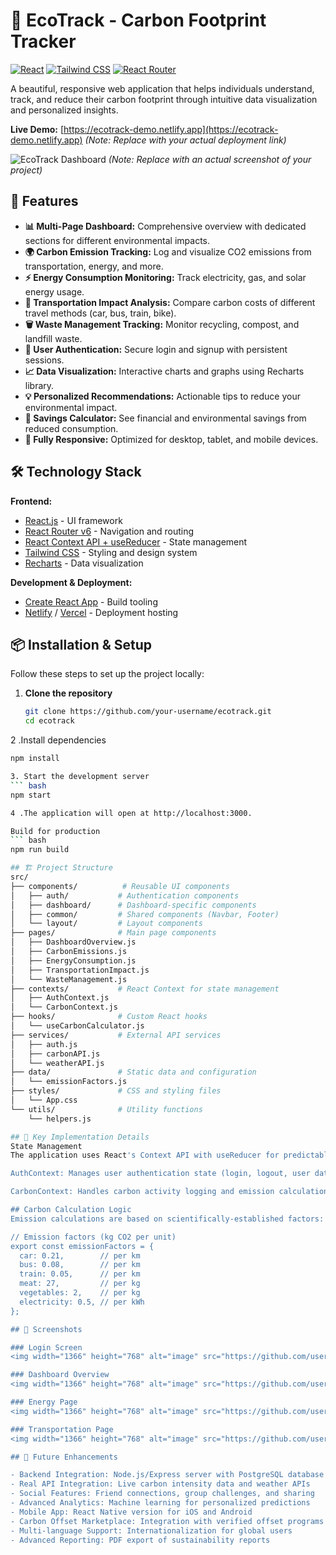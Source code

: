 # 🌱 EcoTrack - Carbon Footprint Tracker

[![React](https://img.shields.io/badge/React-18.2.0-61DAFB?logo=react)](https://reactjs.org/)
[![Tailwind CSS](https://img.shields.io/badge/Tailwind_CSS-3.3.0-06B6D4?logo=tailwindcss)](https://tailwindcss.com/)
[![React Router](https://img.shields.io/badge/React_Router-6.8.0-CA4245?logo=reactrouter)](https://reactrouter.com/)

A beautiful, responsive web application that helps individuals understand, track, and reduce their carbon footprint through intuitive data visualization and personalized insights.

**Live Demo:** [https://ecotrack-demo.netlify.app](https://ecotrack-demo.netlify.app) *(Note: Replace with your actual deployment link)*

![EcoTrack Dashboard](https://via.placeholder.com/800x400/22c55e/ffffff?text=EcoTrack+Dashboard+Preview) 
*(Note: Replace with an actual screenshot of your project)*

## 🚀 Features

- **📊 Multi-Page Dashboard:** Comprehensive overview with dedicated sections for different environmental impacts.
- **🌍 Carbon Emission Tracking:** Log and visualize CO2 emissions from transportation, energy, and more.
- **⚡ Energy Consumption Monitoring:** Track electricity, gas, and solar energy usage.
- **🚗 Transportation Impact Analysis:** Compare carbon costs of different travel methods (car, bus, train, bike).
- **🗑️ Waste Management Tracking:** Monitor recycling, compost, and landfill waste.
-  **🔐 User Authentication:** Secure login and signup with persistent sessions.
- **📈 Data Visualization:** Interactive charts and graphs using Recharts library.
-  **💡 Personalized Recommendations:** Actionable tips to reduce your environmental impact.
-  **🎯 Savings Calculator:** See financial and environmental savings from reduced consumption.
- **📱 Fully Responsive:** Optimized for desktop, tablet, and mobile devices.

## 🛠️ Technology Stack

**Frontend:**
- [React.js](https://reactjs.org/) - UI framework
- [React Router v6](https://reactrouter.com/) - Navigation and routing
- [React Context API + useReducer](https://reactjs.org/docs/context.html) - State management
- [Tailwind CSS](https://tailwindcss.com/) - Styling and design system
- [Recharts](https://recharts.org/) - Data visualization

**Development & Deployment:**
- [Create React App](https://create-react-app.dev/) - Build tooling
- [Netlify](https://www.netlify.com/) / [Vercel](https://vercel.com/) - Deployment hosting

## 📦 Installation & Setup

Follow these steps to set up the project locally:

1. **Clone the repository**
   ```bash
   git clone https://github.com/your-username/ecotrack.git
   cd ecotrack
2 .Install dependencies
```bash
npm install

3. Start the development server
``` bash
npm start

4 .The application will open at http://localhost:3000.

Build for production
``` bash
npm run build

## 🏗️ Project Structure
src/
├── components/          # Reusable UI components
│   ├── auth/           # Authentication components
│   ├── dashboard/      # Dashboard-specific components
│   ├── common/         # Shared components (Navbar, Footer)
│   └── layout/         # Layout components
├── pages/              # Main page components
│   ├── DashboardOverview.js
│   ├── CarbonEmissions.js
│   ├── EnergyConsumption.js
│   ├── TransportationImpact.js
│   └── WasteManagement.js
├── contexts/           # React Context for state management
│   ├── AuthContext.js
│   └── CarbonContext.js
├── hooks/              # Custom React hooks
│   └── useCarbonCalculator.js
├── services/           # External API services
│   ├── auth.js
│   ├── carbonAPI.js
│   └── weatherAPI.js
├── data/               # Static data and configuration
│   └── emissionFactors.js
├── styles/             # CSS and styling files
│   └── App.css
└── utils/              # Utility functions
    └── helpers.js

## 🎯 Key Implementation Details
State Management
The application uses React's Context API with useReducer for predictable state management:

AuthContext: Manages user authentication state (login, logout, user data)

CarbonContext: Handles carbon activity logging and emission calculations

## Carbon Calculation Logic
Emission calculations are based on scientifically-established factors:

// Emission factors (kg CO2 per unit)
export const emissionFactors = {
  car: 0.21,        // per km
  bus: 0.08,        // per km
  train: 0.05,      // per km
  meat: 27,         // per kg
  vegetables: 2,    // per kg
  electricity: 0.5, // per kWh
};

## 📸 Screenshots

### Login Screen
<img width="1366" height="768" alt="image" src="https://github.com/user-attachments/assets/de9492d1-a255-44fe-9f34-bd580ce1f944" />

### Dashboard Overview
<img width="1366" height="768" alt="image" src="https://github.com/user-attachments/assets/a919d92d-8d90-473d-96ab-f82ffae91de7" />

### Energy Page
<img width="1366" height="768" alt="image" src="https://github.com/user-attachments/assets/2b9891af-0f36-4bd9-bea3-94cd96eb074c" />

### Transportation Page
<img width="1366" height="768" alt="image" src="https://github.com/user-attachments/assets/cb24de3e-5485-48f7-b491-a7af850c7740" />

## 🚀 Future Enhancements

- Backend Integration: Node.js/Express server with PostgreSQL database
- Real API Integration: Live carbon intensity data and weather APIs
- Social Features: Friend connections, group challenges, and sharing
- Advanced Analytics: Machine learning for personalized predictions
- Mobile App: React Native version for iOS and Android
- Carbon Offset Marketplace: Integration with verified offset programs
- Multi-language Support: Internationalization for global users
- Advanced Reporting: PDF export of sustainability reports
